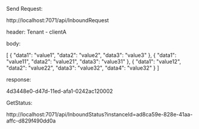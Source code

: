
Send Request:

http://localhost:7071/api/InboundRequest

header: Tenant - clientA

body:

[
	{
		"data1": "value1",
		"data2": "value2",
		"data3": "value3"
	},
	{
		"data1": "value11",
		"data2": "value21",
		"data3": "value31"
	},
	{
		"data1": "value12",
		"data2": "value22",
		"data3": "value32",
        "data4": "value32"
	}
]


response:


4d3448e0-d47d-11ed-afa1-0242ac120002




GetStatus:

http://localhost:7071/api/InboundStatus?instanceId=ad8ca59e-828e-41aa-affc-d829f490dd0a

